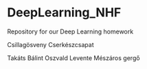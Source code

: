 # DeepLearning_NHF
Repository for our Deep Learning homework

Csillagösveny Cserkészcsapat

Takáts Bálint
Oszvald Levente 
Mészáros gergő
